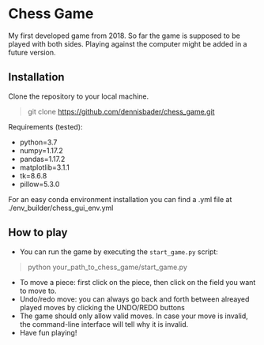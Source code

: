 # Chess Game

My first developed game from 2018. 
So far the game is supposed to be played with both sides.
Playing against the computer might be added in a future version.

## Installation

Clone the repository to your local machine.
> git clone https://github.com/dennisbader/chess_game.git

Requirements (tested):
* python=3.7
* numpy=1.17.2
* pandas=1.17.2
* matplotlib=3.1.1
* tk=8.6.8
* pillow=5.3.0

For an easy conda environment installation you can find a .yml file at ./env_builder/chess_gui_env.yml

## How to play

* You can run the game by executing the `start_game.py` script:
> python your_path_to_chess_game/start_game.py

* To move a piece: first click on the piece, then click on the field you want to move to.
* Undo/redo move: you can always go back and forth between alreayed played moves by clicking the UNDO/REDO buttons
* The game should only allow valid moves. In case your move is invalid, the command-line interface will tell why it is invalid.
* Have fun playing!
